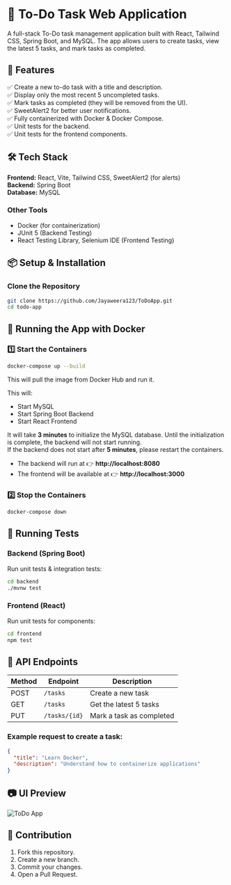# 📝 To-Do Task Web Application

A full-stack To-Do task management application built with React, Tailwind CSS, Spring Boot, and MySQL. The app allows users to create tasks, view the latest 5 tasks, and mark tasks as completed.

## 🚀 Features
✅ Create a new to-do task with a title and description.  
✅ Display only the most recent 5 uncompleted tasks.  
✅ Mark tasks as completed (they will be removed from the UI).  
✅ SweetAlert2 for better user notifications.  
✅ Fully containerized with Docker & Docker Compose.  
✅ Unit tests for the backend.  
✅ Unit tests for the frontend components.  

## 🛠 Tech Stack
**Frontend:** React, Vite, Tailwind CSS, SweetAlert2 (for alerts)  
**Backend:** Spring Boot  
**Database:** MySQL  

### Other Tools
- Docker (for containerization)  
- JUnit 5 (Backend Testing)  
- React Testing Library, Selenium IDE (Frontend Testing)  

## 📦 Setup & Installation

### Clone the Repository
```bash
git clone https://github.com/Jayaweera123/ToDoApp.git
cd todo-app
```

## 🐳 Running the App with Docker

### 1️⃣ Start the Containers
```bash
docker-compose up --build
```
This will pull the image from Docker Hub and run it.

This will:
- Start MySQL
- Start Spring Boot Backend
- Start React Frontend

It will take **3 minutes** to initialize the MySQL database. Until the initialization is complete, the backend will not start running.  
If the backend does not start after **5 minutes**, please restart the containers.

- The backend will run at 👉 **http://localhost:8080**  
- The frontend will be available at 👉 **http://localhost:3000**  

### 2️⃣ Stop the Containers
```bash
docker-compose down
```

## 🧪 Running Tests

### Backend (Spring Boot)
Run unit tests & integration tests:
```bash
cd backend
./mvnw test
```

### Frontend (React)
Run unit tests for components:
```bash
cd frontend
npm test
```

## 📡 API Endpoints

| Method | Endpoint      | Description             |
|--------|-------------|-------------------------|
| POST   | `/tasks`    | Create a new task       |
| GET    | `/tasks`    | Get the latest 5 tasks  |
| PUT    | `/tasks/{id}` | Mark a task as completed |

### Example request to create a task:
```json
{
  "title": "Learn Docker",
  "description": "Understand how to containerize applications"
}
```

## 📷 UI Preview
![ToDo App](https://github.com/user-attachments/assets/193c66f3-24cf-4674-9dd8-385fed596524)

## 🙌 Contribution
1. Fork this repository.  
2. Create a new branch.  
3. Commit your changes.  
4. Open a Pull Request.  
